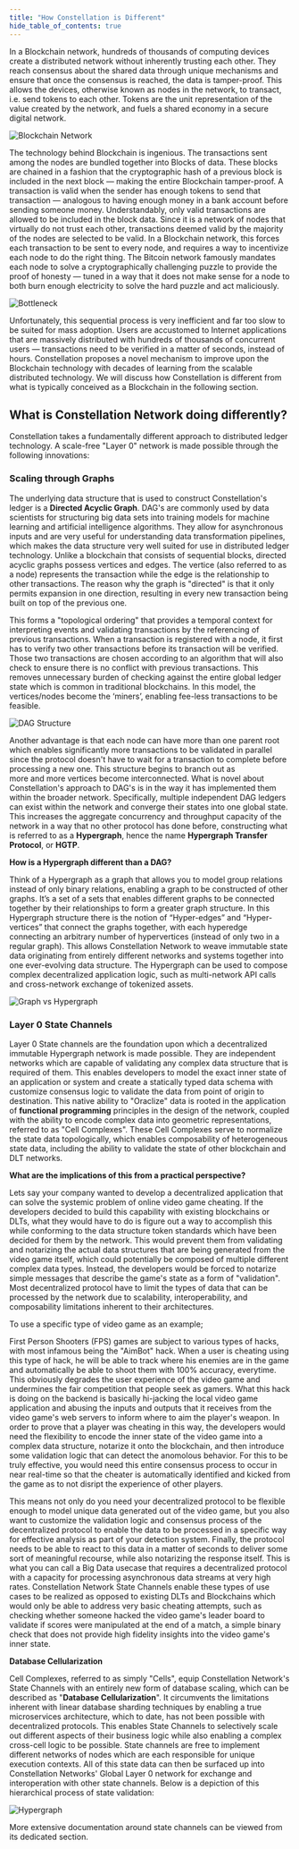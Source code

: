 ```yaml
---
title: "How Constellation is Different"
hide_table_of_contents: true
---
```


<head>
  <title>How Constellation is Different</title>
  <meta
    name="description"
    content=""
  />
</head>


In a Blockchain network, hundreds of thousands of computing devices create a distributed network without inherently
trusting each other. They reach consensus about the shared data through unique mechanisms and ensure that once the
consensus is reached, the data is tamper-proof. This allows the devices, otherwise known as nodes in the network,
to transact, i.e. send tokens to each other. Tokens are the unit representation of the value created by the network,
and fuels a shared economy in a secure digital network.

![Blockchain Network](/img/coreconcepts/blockchainnetwork.png)

The technology behind Blockchain is ingenious. The transactions sent among the nodes are bundled together into Blocks
of data. These blocks are chained in a fashion that the cryptographic hash of a previous block is included in the next
block — making the entire Blockchain tamper-proof. A transaction is valid when the sender has enough tokens to send that
transaction — analogous to having enough money in a bank account before sending someone money. Understandably, only valid
transactions are allowed to be included in the block data. Since it is a network of nodes that virtually do not trust
each other, transactions deemed valid by the majority of the nodes are selected to be valid. In a Blockchain network,
this forces each transaction to be sent to every node, and requires a way to incentivize each node to do the right thing.
The Bitcoin network famously mandates each node to solve a cryptographically challenging puzzle to provide the
proof of honesty — tuned in a way that it does not make sense for a node to both burn enough electricity to solve
the hard puzzle and act maliciously.

![Bottleneck](/img/coreconcepts/bottleneck.png)

Unfortunately, this sequential process is very inefficient and far too slow to be suited for mass adoption. Users are accustomed to Internet 
applications that are massively distributed with hundreds of thousands of concurrent users — transactions need to be 
verified in a matter of seconds, instead of hours. Constellation proposes a novel mechanism to improve upon the 
Blockchain technology with decades of learning from the scalable distributed technology. We will discuss how 
Constellation is different from what is typically conceived as a Blockchain in the following section.

## What is Constellation Network doing differently?

Constellation takes a fundamentally different approach to distributed ledger technology. A scale-free "Layer 0" network
is made possible through the following innovations:

### Scaling through Graphs 
The underlying data structure that is used to construct Constellation's ledger is a **Directed Acyclic Graph**. DAG's are commonly 
used by data scientists for structuring big data sets into training models for machine learning and artificial 
intelligence algorithms. They allow for asynchronous inputs and are very useful for understanding data transformation pipelines,
which makes the data structure very well suited for use in distributed ledger technology. Unlike a blockchain that consists of sequential
blocks, directed acyclic graphs possess vertices and edges. The vertice (also referred to as a node) represents the transaction while the edge 
is the relationship to other transactions. The reason why the graph is "directed" is that it only permits expansion in one direction, resulting
in every new transaction being built on top of the previous one. 

This forms a "topological ordering" that provides a temporal context for interpreting events and validating transactions by the referencing of previous transactions.
When a transaction is registered with a node, it first has to verify two other transactions before its transaction will be verified. Those two 
transactions are chosen according to an algorithm that will also check to ensure there is no conflict with previous transactions. This removes
unnecessary burden of checking against the entire global ledger state which is common in traditional blockchains. In this model, the
vertices/nodes become the ‘miners’, enabling fee-less transactions to be feasible. 


![DAG Structure](/img/coreconcepts/dagstructure.png) 



Another advantage is that each node can have more than one parent root which enables significantly more transactions to be validated in parallel
since the protocol doesn't have to wait for a transaction to complete before processing a new one. This structure begins to branch out as  
more and more vertices become interconnected. What is novel about Constellation's approach to DAG's is in the way it has implemented them
within the broader network. Specifically, multiple independent DAG ledgers can exist within the network and converge their states
into one global state. This increases the aggregate concurrency and throughput capacity of the network in a way that no other protocol has
done before, constructing what is referred to as a **Hypergraph**, hence the name **Hypergraph Transfer Protocol**, or **HGTP**.

**How is a Hypergraph different than a DAG?**

Think of a Hypergraph as a graph that allows you to model group relations instead of only binary relations, enabling a graph to be constructed 
of other graphs. It’s a set of a sets that enables different graphs to be connected together by their relationships to form a
greater graph structure. In this Hypergraph structure there is the notion of “Hyper-edges” and “Hyper-vertices” that connect the graphs together,
with each hyperedge connecting an arbitrary number of hypervertices (instead of only two in a regular graph). This allows Constellation Network
to weave immutable state data originating from entirely different networks and systems together into one ever-evolving data structure. The Hypergraph
can be used to compose complex decentralized application logic, such as multi-network API calls and cross-network exchange of tokenized assets. 


![Graph vs Hypergraph](/img/coreconcepts/graphvshypergraph.jpeg) 


### Layer 0 State Channels

Layer 0 State channels are the foundation upon which a decentralized immutable Hypergraph network is made possible.
They are independent networks which are capable of validating any complex data structure that
is required of them. This enables developers to model the exact inner state of an application or system and create
a statically typed data schema with customize consensus logic to validate the data from point of origin
to destination. This native ability to "Oraclize" data is rooted in the application of **functional programming** principles in the design of the network, coupled with the ability to encode complex data into geometric representations,
referred to as "Cell Complexes". These Cell Complexes serve to normalize the state data topologically, 
which enables composability of heterogeneous state data, including the ability to validate the state of other 
blockchain and DLT networks. 

**What are the implications of this from a practical perspective?**

Lets say your company wanted to develop a decentralized application that can solve the systemic problem of online video game cheating. If the developers
decided to build this capability with existing blockchains or DLTs, what they would have to do is figure out a way to accomplish this while conforming
to the data structure token standards which have been decided for them by the network. This would prevent them from validating and notarizing the actual data structures that are being generated from the video game itself, which could potentially be composed of multiple different complex data types. Instead, the developers would be forced to notarize simple messages that describe the game's state as a form of "validation". Most decentralized protocol have to limit the types of data that can be processed by the network due to scalability, interoperability, and composability limitations inherent to their architectures.

To use a specific type of video game as an example; 

First Person Shooters (FPS) games are subject to various types of hacks, with most infamous being the "AimBot" hack. When a user is cheating using this type of hack, he will be able to track where his enemies are in the game and automatically be able to shoot them with 100% accuracy, everytime. This obviously degrades the user experience of the video game and undermines the fair competition that people seek as gamers. What this hack is doing on the backend is basically hi-jacking the local video game application and abusing the inputs and outputs that it receives from the video game's web servers to inform where to aim the player's weapon. In order to prove that a player was cheating in this way, the developers would need the flexibility to encode the inner state of the video game into a complex data structure, notarize it onto the blockchain, and then introduce some validation logic that can detect
the anomolous behavior. For this to be truly effective, you would need this entire consensus process to occur in near real-time so that the cheater is automatically identified and kicked from the game as to not disript the experience of other players. 

This means not only do you need your decentralized protocol to be flexible enough to model unique data generated out of the video game, but you also want to customize the validation logic and consensus process of the decentralized protocol to enable the data to be processed in a specific way for effective analysis as part of your detection system. Finally, the protocol needs to be able to react to this data in a matter of seconds to deliver some sort of meaningful recourse, while also notarizing the response itself. This is what you can call a Big Data usecase that requires a decentralized protocol with a capacity for processing asynchronous data streams at very high rates. Constellation Network State Channels enable these types of use cases to be realized as opposed to existing DLTs and Blockchains which would only be able to address very basic cheating attempts, such as checking whether someone hacked the video game's leader board to validate if scores were manipulated at the end of a match, a simple binary check that does not provide high fidelity insights into the video game's inner state.

**Database Cellularization**

Cell Complexes, referred to as simply "Cells", equip Constellation Network's State Channels with an entirely new form of database scaling,
which can be described as "**Database Cellularization**". It circumvents the limitations inherent with linear database sharding techniques
by enabling a true microservices architecture, which to date, has not been possible with decentralized protocols. This
enables State Channels to selectively scale out different aspects of their business logic while also enabling a complex
cross-cell logic to be possible. State channels are free to implement different networks of nodes which are each responsible
for unique execution contexts. All of this state data can then be surfaced up into Constellation Networks' Global
Layer 0 network for exchange and interoperation with other state channels. Below is a depiction of this hierarchical
process of state validation:



![Hypergraph](/img/coreconcepts/hypergraph.jpeg)



More extensive documentation around state channels can be viewed from its dedicated section.





